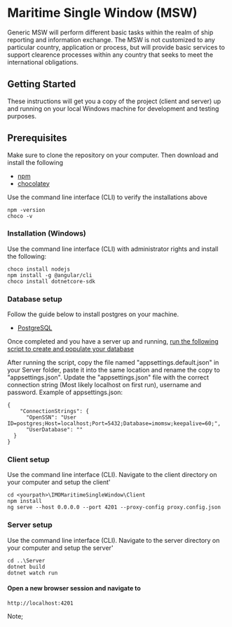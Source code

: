 # Maritime Single Window (MSW)
Generic MSW will perform different basic tasks within the realm of ship reporting and information exchange. The MSW is not customized to any particular country, application or process, but will provide basic services to support clearence processes within any country that seeks to meet the international obligations.

## Getting Started
These instructions will get you a copy of the project (client and server) up and running on your local Windows machine for development and testing purposes. 

## Prerequisites
Make sure to clone the repository on your computer. 
Then download and install the following
* [npm](https://www.npmjs.com/get-npm)
* [chocolatey](https://chocolatey.org/install)


Use the command line interface (CLI) to verify the installations above

```
npm -version 
choco -v
```
### Installation (Windows)
Use the command line interface (CLI) with administrator rights and install the following:

```
choco install nodejs
npm install -g @angular/cli
choco install dotnetcore-sdk
```
### Database setup
Follow the guide below to install postgres on your machine.
* [PostgreSQL](https://www.postgresql.org/download/)

Once completed and you have a server up and running, [run the following script to create and populate your database](https://github.com/Fundator/IMO-Maritime-Single-Window/blob/master/IMOMaritimeSingleWindow/Server/SqlScripts/Create_and_populate_DB.sql)

After running the script, copy the file named "appsettings.default.json" in your Server folder, paste it into the same location and rename the copy to "appsettings.json".
Update the "appsettings.json" file with the correct connection string (Most likely localhost on first run), username and password.
Example of appsettings.json:
```
{
    "ConnectionStrings": {
      "OpenSSN": "User ID=postgres;Host=localhost;Port=5432;Database=imomsw;keepalive=60;",
      "UserDatabase": ""
  }
}
```


### Client setup
Use the command line interface (CLI). Navigate to the client directory on your computer and setup the client'

```
cd <yourpath>\IMOMaritimeSingleWindow\Client
npm install
ng serve --host 0.0.0.0 --port 4201 --proxy-config proxy.config.json
```
### Server setup
Use the command line interface (CLI). Navigate to the server directory on your computer and setup the server'

```
cd ..\Server
dotnet build
dotnet watch run
```
#### Open a new browser session and navigate to
`http://localhost:4201`

Note; 

